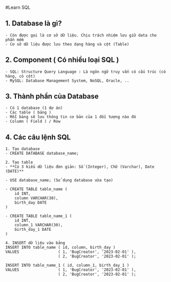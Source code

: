 #Learn SQL

## 1. Database là gì?
    - Còn được gọi là cơ sở dữ liệu. Chịu trách nhiệm lưu giữ data cho phần mềm
    - Cơ sở dữ liệu được lưu theo dạng hàng và cột (Table)
    
## 2. Component ( Có nhiều loại SQL )
    - SQL: Structure Query Language : Là ngôn ngữ truy vấn có cấu trúc (có hàng, có cột)
    - MySQL: Database Management System, NoSQL, Oracle, ..
    
## 3. Thành phần của Database
    - Có 1 database (1 dự án)
    - Các table ( bảng )
    - Mỗi bảng sẽ lưu thông tin cơ bản của 1 đối tượng nào đó
    - Column ( Field ) / Row
    
## 4. Các câu lệnh SQL
    1. Tạo database
    - CREATE DATABASE database_name;
    
    2. Tạo table
    - **Có 3 kiểu dữ liệu đơn giản: Số (Integer), Chữ (Varchar), Date (DATE)**

    - USE database_name; (Sử dụng database vừa tạo)

    - CREATE TABLE table_name (
        id INT,
        column VARCHAR(30),
        birth_day DATE
    )

    - CREATE TABLE table_name_1 (
        id INT,
        column_1 VARCHAR(30),
        birth_day_1 DATE
    )

    4. INSERT dữ liệu vào bảng
    INSERT INTO table_name ( id, column, birth_day )
    VALUES                 ( 1, 'BugCreator', '2023-02-01' ),
                           ( 2, 'BugCreator', '2023-02-01' );

    INSERT INTO table_name_1 ( id, column_1, birth_day_1 )
    VALUES                 ( 1, 'BugCreator', '2023-02-01' ),
                           ( 2, 'BugCreator', '2023-02-01' );
